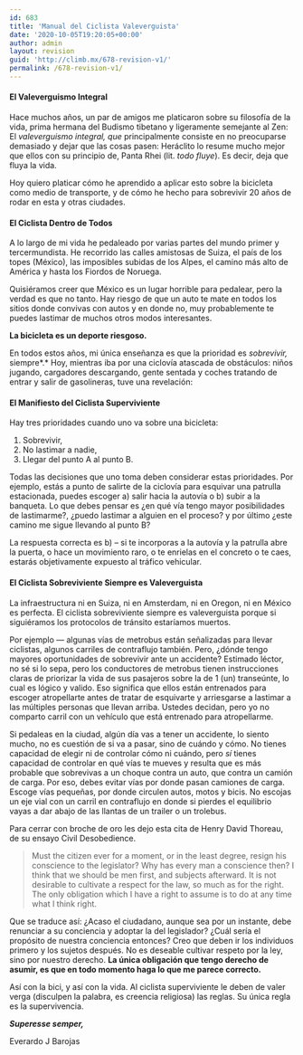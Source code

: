 ```yaml
---
id: 683
title: 'Manual del Ciclista Valeverguista'
date: '2020-10-05T19:20:05+00:00'
author: admin
layout: revision
guid: 'http://climb.mx/678-revision-v1/'
permalink: /678-revision-v1/
---
```


#### El Valeverguismo Integral

Hace muchos años, un par de amigos me platicaron sobre su filosofía de la vida, prima hermana del Budismo tibetano y ligeramente semejante al Zen: El *valeverguismo integral, que* principalmente consiste en no preocuparse demasiado y dejar que las cosas pasen: Heráclito lo resume mucho mejor que ellos con su principio de, Panta Rhei (lit. *todo fluye*). Es decir, deja que fluya la vida.

Hoy quiero platicar cómo he aprendido a aplicar esto sobre la bicicleta como medio de transporte, y de cómo he hecho para sobrevivir 20 años de rodar en esta y otras ciudades.

#### El Ciclista Dentro de Todos

A lo largo de mi vida he pedaleado por varias partes del mundo primer y tercermundista. He recorrido las calles amistosas de Suiza, el país de los topes (México), las imposibles subidas de los Alpes, el camino más alto de América y hasta los Fiordos de Noruega.

Quisiéramos creer que México es un lugar horrible para pedalear, pero la verdad es que no tanto. Hay riesgo de que un auto te mate en todos los sitios donde convivas con autos y en donde no, muy probablemente te puedes lastimar de muchos otros modos interesantes.

**La bicicleta es un deporte riesgoso.**

En todos estos años, mi única enseñanza es que la prioridad es *sobrevivir,* siempre*.* Hoy, mientras iba por una ciclovía atascada de obstáculos: niños jugando, cargadores descargando, gente sentada y coches tratando de entrar y salir de gasolineras, tuve una revelación:

#### El Manifiesto del Ciclista Superviviente

Hay tres prioridades cuando uno va sobre una bicicleta:

1. Sobrevivir,
2. No lastimar a nadie,
3. Llegar del punto A al punto B.

Todas las decisiones que uno toma deben considerar estas prioridades. Por ejemplo, estás a punto de salirte de la ciclovía para esquivar una patrulla estacionada, puedes escoger a) salir hacia la autovía o b) subir a la banqueta. Lo que debes pensar es ¿en qué vía tengo mayor posibilidades de lastimarme?, ¿puedo lastimar a alguien en el proceso? y por último ¿este camino me sigue llevando al punto B?

La respuesta correcta es b) – si te incorporas a la autovía y la patrulla abre la puerta, o hace un movimiento raro, o te enrielas en el concreto o te caes, estarás objetivamente expuesto al tráfico vehicular.

#### El Ciclista Sobreviviente Siempre es Valeverguista

La infraestructura ni en Suiza, ni en Amsterdam, ni en Oregon, ni en México es perfecta. El ciclista sobreviviente siempre es valeverguista porque si siguiéramos los protocolos de tránsito estaríamos muertos.

Por ejemplo — algunas vías de metrobus están señalizadas para llevar ciclistas, algunos carriles de contraflujo también. Pero, ¿dónde tengo mayores oportunidades de sobrevivir ante un accidente? Estimado léctor, no sé si lo sepa, pero los conductores de metrobus tienen instrucciones claras de priorizar la vida de sus pasajeros sobre la de 1 (un) transeúnte, lo cual es lógico y valido. Eso significa que ellos están entrenados para escoger atropellarte antes de tratar de esquivarte y arriesgarse a lastimar a las múltiples personas que llevan arriba. Ustedes decidan, pero yo no comparto carril con un vehículo que está entrenado para atropellarme.

Si pedaleas en la ciudad, algún día vas a tener un accidente, lo siento mucho, no es cuestión de si va a pasar, sino de cuándo y cómo. No tienes capacidad de elegir ni de controlar cómo ni cuándo, pero *sí* tienes capacidad de controlar en qué vías te mueves y resulta que es más probable que sobrevivas a un choque contra un auto, que contra un camión de carga. Por eso, debes evitar vías por donde pasan camiones de carga. Escoge vías pequeñas, por donde circulen autos, motos y bicis. No escojas un eje vial con un carril en contraflujo en donde si pierdes el equilibrio vayas a dar abajo de las llantas de un trailer o un trolebus.

Para cerrar con broche de oro les dejo esta cita de Henry David Thoreau, de su ensayo Civil Desobedience.

> Must the citizen ever for a moment, or in the least degree, resign his conscience to the legislator? Why has every man a conscience then? I think that we should be men first, and subjects afterward. It is not desirable to cultivate a respect for the law, so much as for the right. The only obligation which I have a right to assume is to do at any time what I think right.

Que se traduce así: ¿Acaso el ciudadano, aunque sea por un instante, debe renunciar a su conciencia y adoptar la del legislador? ¿Cuál sería el propósito de nuestra conciencia entonces? Creo que deben ir los individuos primero y los sujetos después. No es deseable cultivar respeto por la ley, sino por nuestro derecho. **La única obligación que tengo derecho de asumir, es que en todo momento haga lo que me parece correcto.**

Así con la bici, y así con la vida. Al ciclista superviviente le deben de valer verga (disculpen la palabra, es creencia religiosa) las reglas. Su única regla es la supervivencia.

***Superesse semper,***

Everardo J Barojas